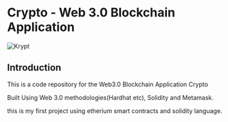 # Crypto - Web 3.0 Blockchain Application
![Krypt](https://i.ibb.co/DVF4tNW/image.png)

## Introduction
This is a code repository for the Web3.0 Blockchain Application Crypto

Built Using Web 3.0 methodologies(Hardhat etc), Solidity and Metamask.

this is my first project using etherium smart contracts and solidity language.
